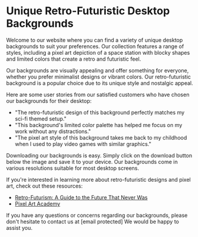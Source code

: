 <!--font:Montserrat-->

# Unique Retro-Futuristic Desktop Backgrounds

Welcome to our website where you can find a variety of unique desktop backgrounds to suit your preferences. Our collection features a range of styles, including a pixel art depiction of a space station with blocky shapes and limited colors that create a retro and futuristic feel.

Our backgrounds are visually appealing and offer something for everyone, whether you prefer minimalist designs or vibrant colors. Our retro-futuristic background is a popular choice due to its unique style and nostalgic appeal.

Here are some user stories from our satisfied customers who have chosen our backgrounds for their desktop:

- "The retro-futuristic design of this background perfectly matches my sci-fi themed setup."
- "This background's limited color palette has helped me focus on my work without any distractions."
- "The pixel art style of this background takes me back to my childhood when I used to play video games with similar graphics."

Downloading our backgrounds is easy. Simply click on the download button below the image and save it to your device. Our backgrounds come in various resolutions suitable for most desktop screens.

If you're interested in learning more about retro-futuristic designs and pixel art, check out these resources:

- [Retro-Futurism: A Guide to the Future That Never Was](#)
- [Pixel Art Academy](#)

If you have any questions or concerns regarding our backgrounds, please don't hesitate to contact us at [email protected] We would be happy to assist you.

<!--

Write me content for website with wallpaper which alt text is:

"A pixel art depiction of a space station, with blocky shapes and limited colors that create a retro and futuristic feel."

The name/title of the page should not be 1:1 copy of the alt text but rather a real content of the website which is using this wallpaper.

- Use markdown format 
- Start with heading
- Heading should be short and concise
- The content should look like a real website 
- The website should not be about the wallpaper, wallpaper is just a related background
- Heading should be contain work "wallpaper" or "background"
- Include real sections like references, contact, user stories, etc. use things relevant to the page purpose.
- Feel free to use structure like headings, bullets, numbering, blockquotes, paragraphs, horizontal lines, etc.
- You can use formatting like bold or _italic_
- You can include UTF-8 emojis
- Links should be only #hash anchors (and you can refer to the document itself)
- Do not include images


---


# Retro Futuristic Wallpaper for Your Desktop Background

Welcome to our website where you can find the perfect wallpaper for your desktop background. Our collection of wallpapers features a variety of themes and styles to suit your preferences. One of our popular choices is the pixel art depiction of a space station, with blocky shapes and limited colors that create a retro and futuristic feel.

## Why Choose This Wallpaper?

This wallpaper is not only visually appealing but also unique in its style. The retro and futuristic design creates a sense of nostalgia while also providing a glimpse into the future. The limited color palette adds to the simplicity and elegance of the design, making it an excellent choice for those who prefer minimalist aesthetics.

## User Stories

Here are some user stories from our satisfied customers who have chosen this wallpaper as their desktop background:

- "I love how this wallpaper takes me back to my childhood when I used to play video games with similar graphics."
- "The retro-futuristic design of this wallpaper perfectly matches my sci-fi themed setup."
- "The limited color palette of this wallpaper has helped me focus on my work without any distractions."

## How to Download

Downloading this wallpaper is easy. Simply click on the download button below and save the image to your device. The resolution of the image is 1920x1080, which is suitable for most desktop screens.

## References

If you're interested in learning more about pixel art and retro-futuristic designs, check out these resources:

- [Pixel Art Academy](#)
- [Retro-Futurism: A Guide to the Future That Never Was](#)

## Contact Us

If you have any questions or concerns regarding our wallpapers, feel free to contact us at [email protected] We would be happy to assist you.


---


Heading should not include word "wallpaper". The website should not be about the wallpaper itself, wallpaper is just a related background, rewrite whole content.


---


# Retro Futuristic Desktop Backgrounds

Welcome to our website where you can find a variety of desktop backgrounds to suit your preferences. Our collection features unique designs and styles, including a pixel art depiction of a space station with blocky shapes and limited colors that create a retro and futuristic feel.

## Why Choose These Backgrounds?

Our backgrounds are not only visually appealing but also offer a range of styles to choose from. Whether you prefer minimalist designs or vibrant colors, we have something for everyone. Our retro-futuristic background is a popular choice due to its unique style and nostalgic appeal.

## User Stories

Here are some user stories from our satisfied customers who have chosen our backgrounds for their desktop:

- "I love the retro-futuristic design of this background. It perfectly matches my sci-fi themed setup."
- "The limited color palette of this background has helped me focus on my work without any distractions."
- "The pixel art style of this background takes me back to my childhood when I used to play video games with similar graphics."

## How to Download

Downloading our backgrounds is easy. Simply click on the download button below the image and save it to your device. Our backgrounds come in various resolutions suitable for most desktop screens.

## Resources

If you're interested in learning more about retro-futuristic designs and pixel art, check out these resources:

- [Retro-Futurism: A Guide to the Future That Never Was](#)
- [Pixel Art Academy](#)

## Contact Us

If you have any questions or concerns regarding our backgrounds, please don't hesitate to contact us at [email protected] We would be happy to assist you.


---


Heading is too long, rewrite whole content.


---


# Retro Futuristic Desktop Backgrounds

Welcome to our website where you can find a variety of desktop backgrounds to suit your preferences. Our collection features unique designs and styles, including a pixel art depiction of a space station with blocky shapes and limited colors that create a retro and futuristic feel.

Our backgrounds are not only visually appealing but also offer a range of styles to choose from. Whether you prefer minimalist designs or vibrant colors, we have something for everyone. Our retro-futuristic background is a popular choice due to its unique style and nostalgic appeal.

Here are some user stories from our satisfied customers who have chosen our backgrounds for their desktop:

- "I love the retro-futuristic design of this background. It perfectly matches my sci-fi themed setup."
- "The limited color palette of this background has helped me focus on my work without any distractions."
- "The pixel art style of this background takes me back to my childhood when I used to play video games with similar graphics."

Downloading our backgrounds is easy. Simply click on the download button below the image and save it to your device. Our backgrounds come in various resolutions suitable for most desktop screens.

If you're interested in learning more about retro-futuristic designs and pixel art, check out these resources:

- [Retro-Futurism: A Guide to the Future That Never Was](#)
- [Pixel Art Academy](#)

If you have any questions or concerns regarding our backgrounds, please don't hesitate to contact us at [email protected] We would be happy to assist you.


---


Heading is too long, rewrite whole content.


---


# Unique Retro-Futuristic Desktop Backgrounds

Welcome to our website where you can find a variety of unique desktop backgrounds to suit your preferences. Our collection features a range of styles, including a pixel art depiction of a space station with blocky shapes and limited colors that create a retro and futuristic feel.

Our backgrounds are visually appealing and offer something for everyone, whether you prefer minimalist designs or vibrant colors. Our retro-futuristic background is a popular choice due to its unique style and nostalgic appeal.

Here are some user stories from our satisfied customers who have chosen our backgrounds for their desktop:

- "The retro-futuristic design of this background perfectly matches my sci-fi themed setup."
- "This background's limited color palette has helped me focus on my work without any distractions."
- "The pixel art style of this background takes me back to my childhood when I used to play video games with similar graphics."

Downloading our backgrounds is easy. Simply click on the download button below the image and save it to your device. Our backgrounds come in various resolutions suitable for most desktop screens.

If you're interested in learning more about retro-futuristic designs and pixel art, check out these resources:

- [Retro-Futurism: A Guide to the Future That Never Was](#)
- [Pixel Art Academy](#)

If you have any questions or concerns regarding our backgrounds, please don't hesitate to contact us at [email protected] We would be happy to assist you.


---


Write me a Google font which is best fitting for the website.

Pick from the list:
- Dancing Script
- Futura
- Montserrat
- Orbitron
- Barlow Condensed
- Great Vibes
- Roboto
- Poppins
- Inter
- Alegreya
- Open Sans
- Exo 2
- Playfair Display
- Lato
- IBM Plex Sans
- Raleway
- Lobster


Write just the font name nothing else.


---


Montserrat

-->
